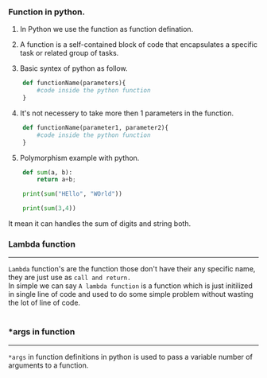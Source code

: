 ### Function in python.

1) In Python we use the function as function defination.

2) A function is a self-contained block of code that encapsulates a specific task or related group of tasks. 

3) Basic syntex of python as follow.

```python
    def functionName(parameters){
        #code inside the python function
    }
```

4) It's not necessery to take more then 1 parameters in the function.
```python
    def functionName(parameter1, parameter2){
        #code inside the python function
    }
```

5) Polymorphism example with python.

```python
    def sum(a, b):
        return a+b;

    print(sum("HEllo", "WOrld"))

    print(sum(3,4))   
```
It mean it can handles the sum of digits and string both.


### Lambda function
---

`Lambda` function's are the function those don't have their any specific name, they are just use as `call and return.`<br>
In simple we can say `A lambda function` is a function which is just initilized in single line of code and used to do some simple problem without wasting the lot of line of code.
<br><br>
### *args in function
---
`*args` in function definitions in python is used to pass a variable number of arguments to a function.